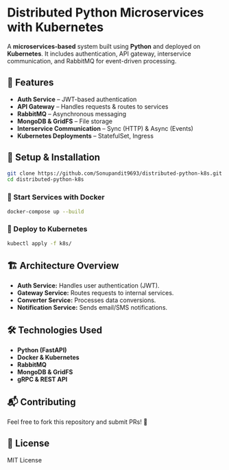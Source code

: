 # Distributed Python Microservices with Kubernetes

A **microservices-based** system built using **Python** and deployed on **Kubernetes**. It includes authentication, API gateway, interservice communication, and RabbitMQ for event-driven processing.

## 📌 Features
- **Auth Service** – JWT-based authentication  
- **API Gateway** – Handles requests & routes to services  
- **RabbitMQ** – Asynchronous messaging  
- **MongoDB & GridFS** – File storage  
- **Interservice Communication** – Sync (HTTP) & Async (Events)  
- **Kubernetes Deployments** – StatefulSet, Ingress  

## 🚀 Setup & Installation
```sh
git clone https://github.com/Sonupandit9693/distributed-python-k8s.git
cd distributed-python-k8s
```

### 🔹 Start Services with Docker
```sh
docker-compose up --build
```

### 🔹 Deploy to Kubernetes
```sh
kubectl apply -f k8s/
```

## 🏗️ Architecture Overview
- **Auth Service:** Handles user authentication (JWT).  
- **Gateway Service:** Routes requests to internal services.  
- **Converter Service:** Processes data conversions.  
- **Notification Service:** Sends email/SMS notifications.  

## 🛠 Technologies Used
- **Python (FastAPI)**  
- **Docker & Kubernetes**  
- **RabbitMQ**  
- **MongoDB & GridFS**  
- **gRPC & REST API**  

## 📬 Contributing
Feel free to fork this repository and submit PRs! 🚀

## 📄 License
MIT License

